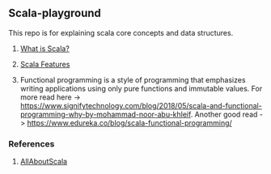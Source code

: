 ## Scala-playground
This repo is for explaining scala core concepts and data structures.

1. [What is Scala?](http://allaboutscala.com/tutorials/scala-introduction/learn-scala-programming-language/)

2. [Scala Features](http://allaboutscala.com/tutorials/scala-introduction/scala-functional-programming-features/)

3. Functional programming is a style of programming that emphasizes writing applications using only pure functions and immutable values.
For more read here -> https://www.signifytechnology.com/blog/2018/05/scala-and-functional-programming-why-by-mohammad-noor-abu-khleif. 
 Another good read -> https://www.edureka.co/blog/scala-functional-programming/
 


### References
1. [AllAboutScala](http://allaboutscala.com/)